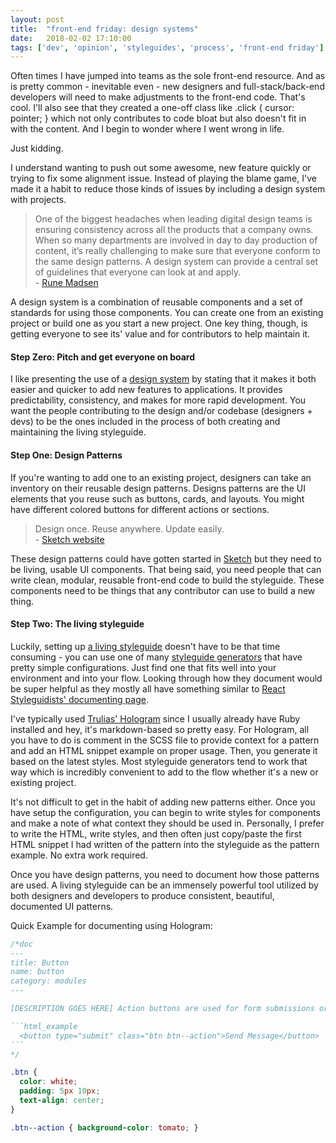 ```yaml
---
layout: post
title:  "front-end friday: design systems"
date:   2018-02-02 17:10:00
tags: ['dev', 'opinion', 'styleguides', 'process', 'front-end friday']
---
```


Often times I have jumped into teams as the sole front-end resource. And as is pretty common - inevitable even - new designers and full-stack/back-end developers will need to make adjustments to the front-end code. That's cool. I'll also see that they created a one-off class like <span class="code-inline">.click { cursor: pointer; }</span> which not only contributes to code bloat but also doesn't fit in with the content. And I begin to wonder where I went wrong in life.

Just kidding.

I understand wanting to push out some awesome, new feature quickly or trying to fix some alignment issue. Instead of playing the blame game, I've made it a habit to reduce those kinds of issues by including a design system with projects.

<blockquote>
One of the biggest headaches when leading digital design teams is ensuring consistency across all the products that a company owns. When so many departments are involved in day to day production of content, it’s really challenging to make sure that everyone conform to the same design patterns. A design system can provide a central set of guidelines that everyone can look at and apply. <br/>- <a href="https://runemadsen.com/talks/uxcampcph/" rel="noopener" target="_blank">Rune Madsen</a>
</blockquote>

A design system is a combination of reusable components and a set of standards for using those components. You can create one from an existing project or build one as you start a new project. One key thing, though, is getting everyone to see its' value and for contributors to help maintain it.

#### Step Zero: Pitch and get everyone on board

I like presenting the use of a <a href="http://bradfrost.com/blog/post/style-guide-driven-design-systems/" rel="noopener" target="_blank">design system</a> by stating that it makes it both easier and quicker to add new features to applications. It provides predictability, consistency, and makes for more rapid development. You want the people contributing to the design and/or codebase (designers + devs) to be the ones included in the process of both creating and maintaining the living styleguide.

#### Step One: Design Patterns

If you're wanting to add one to an existing project, designers can take an inventory on their reusable design patterns. Designs patterns are the UI elements that you reuse such as buttons, cards, and layouts. You might have different colored buttons for different actions or sections.

<blockquote>Design once. Reuse anywhere. Update easily.<br/> - <a href="https://www.sketchapp.com/" rel="noopener" target="_blank">Sketch website</a></blockquote>

These design patterns could have gotten started in <a href="https://www.sketchapp.com/" rel="noopener" target="_blank">Sketch</a> but they need to be living, usable UI components. That being said, you need people that can write clean, modular, reusable front-end code to build the styleguide. These components need to be things that any contributor can use to build a new thing. 

#### Step Two: The living styleguide

Luckily, setting up <a href="http://bradfrost.com/blog/post/style-guide-driven-design-systems/" rel="noopener" target="_blank">a living styleguide</a> doesn't have to be that time consuming - you can use one of many <a href="https://github.com/davidhund/styleguide-generators" rel="noopener" target="_blank">styleguide generators</a> that have pretty simple configurations. Just find one that fits well into your environment and into your flow. Looking through how they document would be super helpful as they mostly all have something similar to <a href="https://react-styleguidist.js.org/docs/documenting.html" rel="noopener" target="_blank">React Styleguidists' documenting page</a>.

I've typically used <a href="https://github.com/trulia/hologram" target="_blank" rel="noopener">Trulias' Hologram</a> since I usually already have Ruby installed and hey, it's markdown-based so pretty easy. For Hologram, all you have to do is comment in the SCSS file to provide context for a pattern and add an HTML snippet example on proper usage. Then, you generate it based on the latest styles. Most styleguide generators tend to work that way which is incredibly convenient to add to the flow whether it's a new or existing project.

It's not difficult to get in the habit of adding new patterns either. Once you have setup the configuration, you can begin to write styles for components and make a note of what context they should be used in. Personally, I prefer to write the HTML, write styles, and then often just copy/paste the first HTML snippet I had written of the pattern into the styleguide as the pattern example. No extra work required.

Once you have design patterns, you need to document how those patterns are used. A living styleguide can be an immensely powerful tool utilized by both designers and developers to produce consistent, beautiful, documented UI patterns.

Quick Example for documenting using Hologram:

````CSS
/*doc
---
title: Button
name: button
category: modules
---

[DESCRIPTION GOES HERE] Action buttons are used for form submissions or something....

```html_example
  <button type="submit" class="btn btn--action">Send Message</button>
```
*/

.btn {
  color: white;
  padding: 5px 10px;
  text-align: center;
}

.btn--action { background-color: tomato; }
````